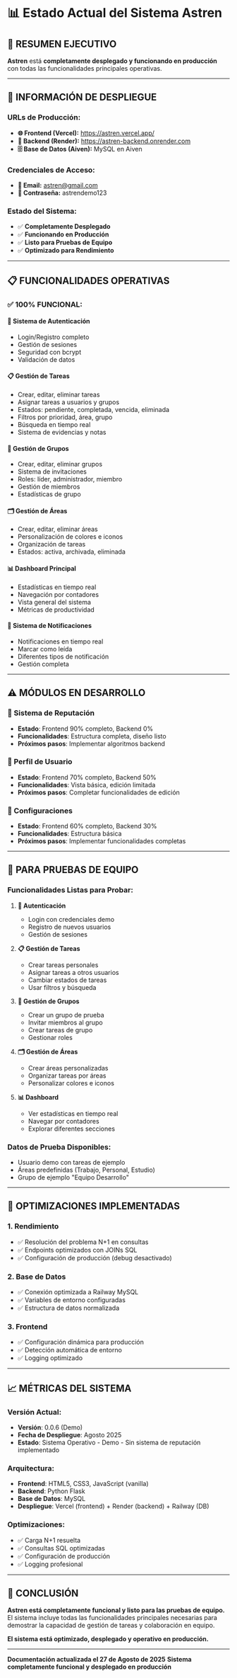 # 📊 Estado Actual del Sistema Astren

## 🎯 **RESUMEN EJECUTIVO**

**Astren** está **completamente desplegado y funcionando en producción** con todas las funcionalidades principales operativas.

---

## 🚀 **INFORMACIÓN DE DESPLIEGUE**

### **URLs de Producción:**
- **🌐 Frontend (Vercel):** https://astren.vercel.app/
- **🔧 Backend (Render):** https://astren-backend.onrender.com
- **🗄️ Base de Datos (Aiven):** MySQL en Aiven

### **Credenciales de Acceso:**
- **👤 Email:** astren@gmail.com
- **🔑 Contraseña:** astrendemo123

### **Estado del Sistema:**
- ✅ **Completamente Desplegado**
- ✅ **Funcionando en Producción**
- ✅ **Listo para Pruebas de Equipo**
- ✅ **Optimizado para Rendimiento**

---

## 📋 **FUNCIONALIDADES OPERATIVAS**

### **✅ 100% FUNCIONAL:**

#### **🔐 Sistema de Autenticación**
- Login/Registro completo
- Gestión de sesiones
- Seguridad con bcrypt
- Validación de datos

#### **📋 Gestión de Tareas**
- Crear, editar, eliminar tareas
- Asignar tareas a usuarios y grupos
- Estados: pendiente, completada, vencida, eliminada
- Filtros por prioridad, área, grupo
- Búsqueda en tiempo real
- Sistema de evidencias y notas

#### **👥 Gestión de Grupos**
- Crear, editar, eliminar grupos
- Sistema de invitaciones
- Roles: líder, administrador, miembro
- Gestión de miembros
- Estadísticas de grupo

#### **🗂️ Gestión de Áreas**
- Crear, editar, eliminar áreas
- Personalización de colores e iconos
- Organización de tareas
- Estados: activa, archivada, eliminada

#### **📊 Dashboard Principal**
- Estadísticas en tiempo real
- Navegación por contadores
- Vista general del sistema
- Métricas de productividad

#### **🔔 Sistema de Notificaciones**
- Notificaciones en tiempo real
- Marcar como leída
- Diferentes tipos de notificación
- Gestión completa

---

## ⚠️ **MÓDULOS EN DESARROLLO**

### **🔄 Sistema de Reputación**
- **Estado**: Frontend 90% completo, Backend 0%
- **Funcionalidades**: Estructura completa, diseño listo
- **Próximos pasos**: Implementar algoritmos backend

### **🔄 Perfil de Usuario**
- **Estado**: Frontend 70% completo, Backend 50%
- **Funcionalidades**: Vista básica, edición limitada
- **Próximos pasos**: Completar funcionalidades de edición

### **🔄 Configuraciones**
- **Estado**: Frontend 60% completo, Backend 30%
- **Funcionalidades**: Estructura básica
- **Próximos pasos**: Implementar funcionalidades completas

---

## 🎯 **PARA PRUEBAS DE EQUIPO**

### **Funcionalidades Listas para Probar:**

1. **🔐 Autenticación**
   - Login con credenciales demo
   - Registro de nuevos usuarios
   - Gestión de sesiones

2. **📋 Gestión de Tareas**
   - Crear tareas personales
   - Asignar tareas a otros usuarios
   - Cambiar estados de tareas
   - Usar filtros y búsqueda

3. **👥 Gestión de Grupos**
   - Crear un grupo de prueba
   - Invitar miembros al grupo
   - Crear tareas de grupo
   - Gestionar roles

4. **🗂️ Gestión de Áreas**
   - Crear áreas personalizadas
   - Organizar tareas por áreas
   - Personalizar colores e iconos

5. **📊 Dashboard**
   - Ver estadísticas en tiempo real
   - Navegar por contadores
   - Explorar diferentes secciones

### **Datos de Prueba Disponibles:**
- Usuario demo con tareas de ejemplo
- Áreas predefinidas (Trabajo, Personal, Estudio)
- Grupo de ejemplo "Equipo Desarrollo"

---

## 🚀 **OPTIMIZACIONES IMPLEMENTADAS**

### **1. Rendimiento**
- ✅ Resolución del problema N+1 en consultas
- ✅ Endpoints optimizados con JOINs SQL
- ✅ Configuración de producción (debug desactivado)

### **2. Base de Datos**
- ✅ Conexión optimizada a Railway MySQL
- ✅ Variables de entorno configuradas
- ✅ Estructura de datos normalizada

### **3. Frontend**
- ✅ Configuración dinámica para producción
- ✅ Detección automática de entorno
- ✅ Logging optimizado

---

## 📈 **MÉTRICAS DEL SISTEMA**

### **Versión Actual:**
- **Versión**: 0.0.6 (Demo)
- **Fecha de Despliegue**: Agosto 2025
- **Estado**: Sistema Operativo - Demo - Sin sistema de reputación implementado

### **Arquitectura:**
- **Frontend**: HTML5, CSS3, JavaScript (vanilla)
- **Backend**: Python Flask
- **Base de Datos**: MySQL
- **Despliegue**: Vercel (frontend) + Render (backend) + Railway (DB)

### **Optimizaciones:**
- ✅ Carga N+1 resuelta
- ✅ Consultas SQL optimizadas
- ✅ Configuración de producción
- ✅ Logging profesional

---

## 🎯 **CONCLUSIÓN**

**Astren está completamente funcional y listo para las pruebas de equipo.** El sistema incluye todas las funcionalidades principales necesarias para demostrar la capacidad de gestión de tareas y colaboración en equipo.

**El sistema está optimizado, desplegado y operativo en producción.**

---

**Documentación actualizada el 27 de Agosto de 2025**
**Sistema completamente funcional y desplegado en producción** 